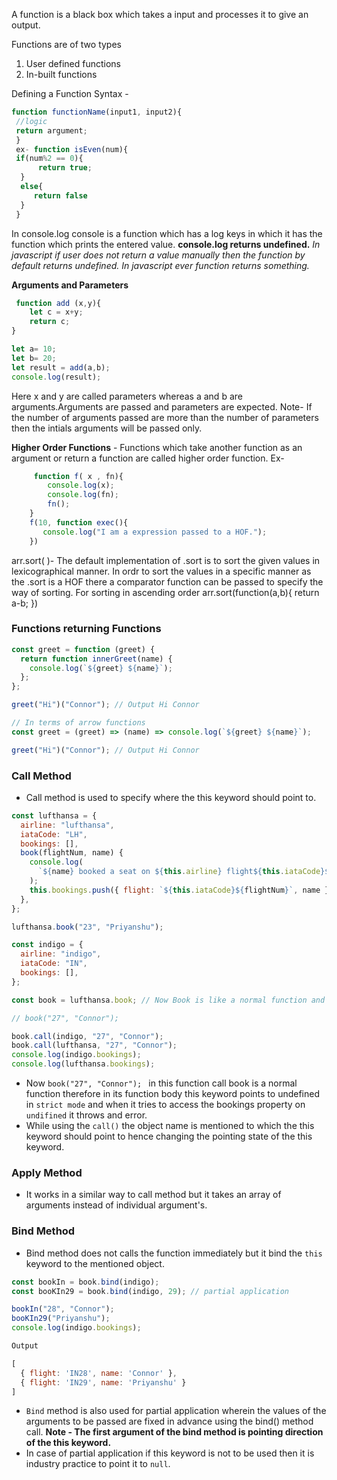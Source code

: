 A function is a black box which takes a input and processes it to give an output.

Functions are of two types
1. User defined functions
2. In-built functions

Defining a Function
     Syntax - 
   ```js
 function functionName(input1, input2){
    //logic
    return argument; 
    }
    ex- function isEven(num){
    if(num%2 == 0){
         return true;
     }
     else{
        return false
     }
    }
```

In console.log console is a function which has a log keys in which it has the function which prints the entered value.
**console.log returns undefined.** 
*In javascript if user does not return a value manually then the function by default returns undefined. In javascript ever function returns something.*

**Arguments and Parameters**

```js
 function add (x,y){
    let c = x+y;
    return c;
}

let a= 10;
let b= 20;
let result = add(a,b);
console.log(result);
```

Here x and y are called parameters whereas a and b are arguments.Arguments are passed and parameters are expected.
Note- If the number of arguments passed are more than the number of parameters then the intials arguments will be passed only.

**Higher Order Functions** - Functions which take another function as an argument or return a function are called higher order function.
Ex- 
```js
     function f( x , fn){
        console.log(x);
        console.log(fn);
        fn(); 
    }
    f(10, function exec(){
       console.log("I am a expression passed to a HOF.");
    })
```


arr.sort( )- The default implementation of .sort is to sort the given values in lexicographical manner. 
In ordr to sort the values in a specific manner as the .sort is a HOF there a comparator function can be passed to specify the way of sorting.
For sorting in ascending order 
arr.sort(function(a,b){
    return a-b;
})


### Functions returning Functions

```js
const greet = function (greet) {
  return function innerGreet(name) {
    console.log(`${greet} ${name}`);
  };
};

greet("Hi")("Connor"); // Output Hi Connor 

// In terms of arrow functions
const greet = (greet) => (name) => console.log(`${greet} ${name}`);

greet("Hi")("Connor"); // Output Hi Connor 

```


### Call Method

- Call method is used to specify where the this keyword should point to.

```js
const lufthansa = {
  airline: "lufthansa",
  iataCode: "LH",
  bookings: [],
  book(flightNum, name) {
    console.log(
      `${name} booked a seat on ${this.airline} flight${this.iataCode}${flightNum}`
    );
    this.bookings.push({ flight: `${this.iataCode}${flightNum}`, name });
  },
};

lufthansa.book("23", "Priyanshu");

const indigo = {
  airline: "indigo",
  iataCode: "IN",
  bookings: [],
};

const book = lufthansa.book; // Now Book is like a normal function and not a mehthod.

// book("27", "Connor"); 

book.call(indigo, "27", "Connor");
book.call(lufthansa, "27", "Connor");
console.log(indigo.bookings);
console.log(lufthansa.bookings);
```

- Now `book("27", "Connor"); ` in this function call book is a normal function therefore in its function body  this keyword points to undefined in `strict mode` and when it tries to access the bookings property on `undifined` it throws and error.
- While using the `call()` the object name is mentioned to which the this keyword should point to hence changing the pointing state of the this keyword. 

### Apply Method 

 - It works in a similar way to call method but it takes  an array of arguments instead of individual argument's.

### Bind Method

- Bind method does not calls the function immediately but it bind the `this` keyword to the mentioned object.
```js
const bookIn = book.bind(indigo);
const booKIn29 = book.bind(indigo, 29); // partial application 

bookIn("28", "Connor");
booKIn29("Priyanshu");
console.log(indigo.bookings);

Output 

[
  { flight: 'IN28', name: 'Connor' },
  { flight: 'IN29', name: 'Priyanshu' }
]
```

- `Bind` method is also used for partial application wherein the values of the arguments to be passed are fixed in advance using the bind() method call. 
**Note - The first argument of the bind method is pointing direction of the this keyword.**
- In case of partial application if this keyword is not to be used then it is industry practice to point it to `null`.